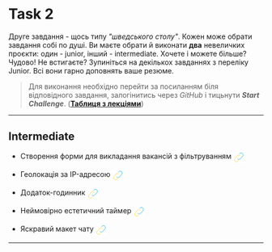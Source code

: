 # Task 2
Друге завдання - щось типу *"шведського столу"*. Кожен може обрати завдання собі по душі. 
Ви маєте обрати й виконати **два** невеличких проєкти: один - junior, інший - intermediate.
Хочете і можете більше? Чудово! Не встигаєте? Зупиніться на декількох завданнях з переліку Junior.
Всі вони гарно доповнять ваше резюме.</br>
> Для виконання необхідно перейти за посиланням біля відповідного завдання, залогінитись через *GitHub* і тицьнути ***Start Challenge***.
(**[Таблиця з лекціями](https://docs.google.com/spreadsheets/d/1SDxxkcWLVGtGAJ_X6-9lOAAfYdhU44zaEYIiKTABvLU/edit#gid=0)**)
---
## Intermediate
- Створення форми для викладання вакансій з фільтруванням
  [<img align="top" width="22px" height="22px" src="https://raw.githubusercontent.com/thank1ess/icons/master/link/5.png" />](https://www.frontendmentor.io/challenges/job-listings-with-filtering-ivstIPCt)
  
- Геолокація за IP-адресою
  [<img align="top" width="22px" height="22px" src="https://raw.githubusercontent.com/thank1ess/icons/master/link/5.png" />](https://www.frontendmentor.io/challenges/ip-address-tracker-I8-0yYAH0)

- Додаток-годинник
  [<img align="top" width="22px" height="22px" src="https://raw.githubusercontent.com/thank1ess/icons/master/link/5.png" />](https://www.frontendmentor.io/challenges/clock-app-LMFaxFwrM)

- Неймовірно естетичний таймер
[<img align="top" width="22px" height="22px" src="https://raw.githubusercontent.com/thank1ess/icons/master/link/5.png" />](https://www.frontendmentor.io/challenges/launch-countdown-timer-N0XkGfyz-)

- Яскравий макет чату
  [<img align="top" width="22px" height="22px" src="https://raw.githubusercontent.com/thank1ess/icons/master/link/5.png" />](https://www.frontendmentor.io/challenges/chat-app-css-illustration-O5auMkFqY)
---